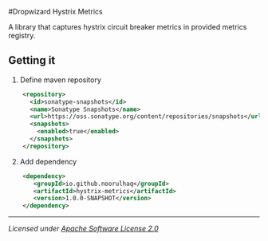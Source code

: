 #Dropwizard Hystrix Metrics

A library that captures hystrix circuit breaker metrics in provided metrics registry.

## Getting it

1) Define maven repository
```xml
	<repository>
	  <id>sonatype-snapshots</id>
	  <name>Sonatype Snapshots</name>
	  <url>https://oss.sonatype.org/content/repositories/snapshots</url>
	  <snapshots>
	    <enabled>true</enabled>
	  </snapshots>
	</repository>
```

2) Add dependency
```xml
	<dependency>
	   <groupId>io.github.noorulhaq</groupId>
	   <artifactId>hystrix-metrics</artifactId>
       <version>1.0.0-SNAPSHOT</version>
	</dependency>
```

-------------------------------------
_Licensed under [Apache Software License 2.0](www.apache.org/licenses/LICENSE-2.0)_
